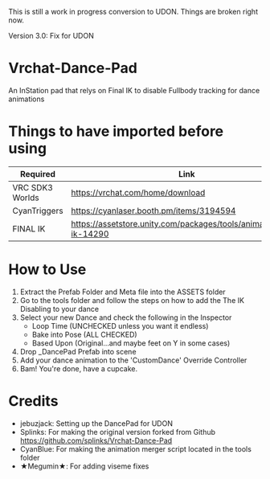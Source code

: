 This is still a work in progress conversion to UDON. Things are broken right now.

Version 3.0:
Fix for UDON




# Vrchat-Dance-Pad
An InStation pad that relys on Final IK to disable Fullbody tracking for dance animations

# Things to have imported before using

Required | Link
------------ | -------------
VRC SDK3 Worlds | https://vrchat.com/home/download
CyanTriggers | https://cyanlaser.booth.pm/items/3194594
FINAL IK | https://assetstore.unity.com/packages/tools/animation/final-ik-14290

# How to Use
1. Extract the Prefab Folder and Meta file into the ASSETS folder
2. Go to the tools folder and follow the steps on how to add the The IK Disabling to your dance
3. Select your new Dance and check the following in the Inspector
	- Loop Time 		(UNCHECKED unless you want it endless)
	- Bake into Pose 	(ALL CHECKED)
	- Based Upon 		(Original...and maybe feet on Y in some cases)
2. Drop _DancePad Prefab into scene
3. Add your dance animation to the 'CustomDance' Override Controller
4. Bam! You're done, have a cupcake.

# Credits

- jebuzjack: Setting up the DancePad for UDON
- Splinks: For making the original version forked from Github https://github.com/splinks/Vrchat-Dance-Pad
- CyanBlue: For making the animation merger script located in the tools folder
- ★Megumin★: For adding viseme fixes
